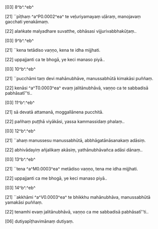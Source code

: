 [03] 8^b^.^eb^

[21] ``pīṭhaṃ ^a^P0.0002^ea^ te veḷuriyamayaṃ uḷāraṃ, manojavaṃ  gacchati yenakāmaṃ.

[22] alaṅkate malyadhare suvatthe, obhāsasi vijjurivabbhakūṭaṃ..

[03] 9^b^.^eb^

[21] ``kena tetādiso vaṇṇo, kena te idha mijjhati.

[22] uppajjanti ca te bhogā, ye keci manaso piyā..

[03] 10^b^.^eb^

[21] ``pucchāmi taṃ devi mahānubhāve, manussabhūtā  kimakāsi puññaṃ.

[22] kenāsi ^a^T0.0003^ea^ evaṃ jalitānubhāvā, vaṇṇo ca te sabbadisā  pabhāsatī''ti..

[03] 11^b^.^eb^

[21] sā devatā attamanā, moggallānena pucchitā.

[22] pañhaṃ puṭṭhā viyākāsi, yassa kammassidaṃ phalaṃ..

[03] 12^b^.^eb^

[21] ``ahaṃ manussesu manussabhūtā, abbhāgatānāsanakaṃ  adāsiṃ.

[22] abhivādayiṃ añjalikaṃ akāsiṃ, yathānubhāvañca adāsi  dānaṃ..

[03] 13^b^.^eb^

[21] ``tena ^a^M0.0003^ea^ metādiso vaṇṇo, tena me idha mijjhati.

[22] uppajjanti ca me bhogā, ye keci manaso piyā..

[03] 14^b^.^eb^

[21] ``akkhāmi ^a^V0.0003^ea^ te bhikkhu mahānubhāva, manussabhūtā  yamakāsi puññaṃ.

[22] tenamhi evaṃ jalitānubhāvā, vaṇṇo ca me sabbadisā  pabhāsatī''ti..

[06] dutiyapīṭhavimānaṃ dutiyaṃ.